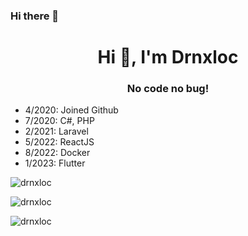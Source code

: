### Hi there 👋
<h1 align="center">Hi 👋, I'm Drnxloc</h1>
<h3 align="center">No code no bug!</h3>

- 4/2020: Joined Github
- 7/2020: C#, PHP
- 2/2021: Laravel
- 5/2022: ReactJS
- 8/2022: Docker
- 1/2023: Flutter

<p><img align="center" src="https://github-readme-stats.vercel.app/api/top-langs?username=drnxloc&show_icons=true&locale=en&layout=compact" alt="drnxloc" /></p>

<p><img align="center" src="https://github-readme-stats.vercel.app/api?username=drnxloc&show_icons=true&locale=en" alt="drnxloc" /></p>

<p><img align="center" src="https://github-readme-streak-stats.herokuapp.com/?user=drnxloc&" alt="drnxloc" /></p>

<!--
**ndviet0303/ndviet0303** is a ✨ _special_ ✨ repository because its `README.md` (this file) appears on your GitHub profile.

Here are some ideas to get you started:

- 🔭 I’m currently working on ...
- 🌱 I’m currently learning ...
- 👯 I’m looking to collaborate on ...
- 🤔 I’m looking for help with ...
- 💬 Ask me about ...
- 📫 How to reach me: ...
- 😄 Pronouns: ...
- ⚡ Fun fact: ...
-->
